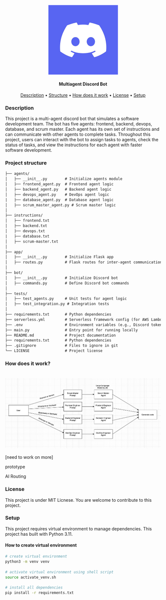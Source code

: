 <h4 align="center">
    <br> <img src="public/discord.png">
</h4>

<h4 align="center">
    Multiagent Discord Bot
    <!-- <div align="center">
    <br>
        <a href=".">
            <img src="https://github.com/sfuosdev/Website/actions/workflows/node.yml/badge.svg"/>
        </a>
    </div> -->
</h4>

<p align="center">
    <a href="#description">Description</a> •
    <a href="#project-structure">Structure</a> •
    <a href="#how-does-it-work">How does it work</a> •
    <a href="#license">License</a> •
    <a href="#setup"> Setup</a>
</p>

### Description

This project is a multi-agent discord bot that simulates a software development team. The bot has five agents: frontend, backend, devops, database, and scrum master. Each agent has its own set of instructions and can communicate with other agents to complete tasks. Throughout this project, users can interact with the bot to assign tasks to agents, check the status of tasks, and view the instructions for each agent with faster software development.

### Project structure

```txt
├── agents/
│   ├── __init__.py        # Initialize agents module
│   ├── frontend_agent.py  # Frontend agent logic
│   ├── backend_agent.py   # Backend agent logic
│   ├── devops_agent.py    # DevOps agent logic
|   ├── database_agent.py  # Database agent logic
│   ├── scrum_master_agent.py # Scrum master logic
│
├── instructions/
│   ├── frontend.txt
│   ├── backend.txt
│   ├── devops.txt
|   ├── database.txt
│   ├── scrum-master.txt
│
├── app/
│   ├── __init__.py        # Initialize Flask app
│   ├── routes.py          # Flask routes for inter-agent communication
│
├── bot/
│   ├── __init__.py        # Initialize Discord bot
│   ├── commands.py        # Define Discord bot commands
│
├── tests/
│   ├── test_agents.py     # Unit tests for agent logic
│   ├── test_integration.py # Integration tests
│
├── requirements.txt       # Python dependencies
├── serverless.yml         # Serverless framework config (for AWS Lambda)
├── .env                   # Environment variables (e.g., Discord token) [change .env.example to .env]
├── main.py                # Entry point for running locally
├── README.md              # Project documentation
├── requirements.txt       # Python dependencies
├── .gitignore             # Files to ignore in git
└── LICENSE                # Project license
```

### How does it work?

<h4 align="center">
    <br> <img src="public/structure.png">
</h4>

[need to work on more]

prototype

AI Routing

### License

This project is under MIT Licnese. You are welcome to contribute to this project.

### Setup

This project requires virtual environment to manage dependencies.
This project has built with Python 3.11.

#### How to create virtual environment

```bash
# create virtual environment
python3 -m venv venv

# activate virtual environment using shell script
source activate_venv.sh

# install all dependencies
pip install -r requirements.txt
```
